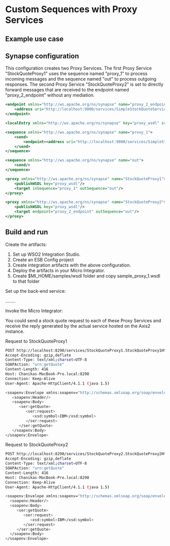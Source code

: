# Custom Sequences with Proxy Services
## Example use case

## Synapse configuration

This configuration creates two Proxy Services. The first Proxy Service "StockQuoteProxy1" uses the sequence named "proxy_1" to process incoming messages and the sequence named "out" to process outgoing responses. The second Proxy Service "StockQuoteProxy2" is set to directly forward messages that are received to the endpoint named "proxy_2_endpoint" without any mediation.

```xml tab='Endpoint'
<endpoint xmlns="http://ws.apache.org/ns/synapse" name="proxy_2_endpoint">
    <address uri="http://localhost:9000/services/SimpleStockQuoteService"/>
</endpoint>
```

```xml tab='Local Entry'
<localEntry xmlns="http://ws.apache.org/ns/synapse" key="proxy_wsdl" src="file:samples/wsdl/sample_proxy_1.wsdl"/>
```

```xml tab='Sequence'
<sequence xmlns="http://ws.apache.org/ns/synapse" name="proxy_1">
    <send>
        <endpoint><address uri="http://localhost:9000/services/SimpleStockQuoteService"/></endpoint>
    </send>
</sequence>
```

```xml tab='Out Sequence'
<sequence xmlns="http://ws.apache.org/ns/synapse" name="out">
    <send/>
</sequence>
```

```xml tab='Proxy Service 1'
<proxy xmlns="http://ws.apache.org/ns/synapse" name="StockQuoteProxy1">
    <publishWSDL key="proxy_wsdl"/>
    <target inSequence="proxy_1" outSequence="out"/>
</proxy>
```

```xml tab='Proxy Service 2'
<proxy xmlns="http://ws.apache.org/ns/synapse" name="StockQuoteProxy2">
    <publishWSDL key="proxy_wsdl"/>
    <target endpoint="proxy_2_endpoint" outSequence="out"/>
</proxy>
```
## Build and run

Create the artifacts:

1. Set up WSO2 Integration Studio.
2. Create an ESB Config project
3. Create integration artifacts with the above configuration.
4. Deploy the artifacts in your Micro Integrator.
5. Create $MI_HOME/samples/wsdl folder and copy sample_proxy_1.wsdl to that folder

Set up the back-end service:

........

Invoke the Micro Integrator:

You could send a stock quote request to each of these Proxy Services and receive the reply generated by the actual service hosted on the Axis2 instance.

Request to StockQuoteProxy1
```bash
POST http://localhost:8290/services/StockQuoteProxy1.StockQuoteProxy1HttpSoap11Endpoint HTTP/1.1
Accept-Encoding: gzip,deflate
Content-Type: text/xml;charset=UTF-8
SOAPAction: "urn:getQuote"
Content-Length: 416
Host: Chanikas-MacBook-Pro.local:8290
Connection: Keep-Alive
User-Agent: Apache-HttpClient/4.1.1 (java 1.5)

<soapenv:Envelope xmlns:soapenv="http://schemas.xmlsoap.org/soap/envelope/" xmlns:ser="http://services.samples" xmlns:xsd="http://services.samples/xsd">
   <soapenv:Header/>
   <soapenv:Body>
      <ser:getQuote>
         <ser:request>
            <xsd:symbol>IBM</xsd:symbol>
         </ser:request>
      </ser:getQuote>
   </soapenv:Body>
</soapenv:Envelope>
```

Request to StockQuoteProxy2
```bash
POST http://localhost:8290/services/StockQuoteProxy2.StockQuoteProxy2HttpSoap11Endpoint HTTP/1.1
Accept-Encoding: gzip,deflate
Content-Type: text/xml;charset=UTF-8
SOAPAction: "urn:getQuote"
Content-Length: 416
Host: Chanikas-MacBook-Pro.local:8290
Connection: Keep-Alive
User-Agent: Apache-HttpClient/4.1.1 (java 1.5)

<soapenv:Envelope xmlns:soapenv="http://schemas.xmlsoap.org/soap/envelope/" xmlns:ser="http://services.samples" xmlns:xsd="http://services.samples/xsd">
  <soapenv:Header/>
  <soapenv:Body>
     <ser:getQuote>
        <ser:request>
           <xsd:symbol>IBM</xsd:symbol>
        </ser:request>
     </ser:getQuote>
  </soapenv:Body>
</soapenv:Envelope>
```